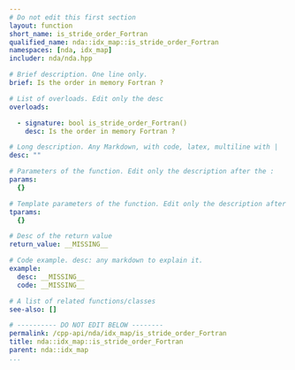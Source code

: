 ```yaml
---
# Do not edit this first section
layout: function
short_name: is_stride_order_Fortran
qualified_name: nda::idx_map::is_stride_order_Fortran
namespaces: [nda, idx_map]
includer: nda/nda.hpp

# Brief description. One line only.
brief: Is the order in memory Fortran ?

# List of overloads. Edit only the desc
overloads:

  - signature: bool is_stride_order_Fortran()
    desc: Is the order in memory Fortran ?

# Long description. Any Markdown, with code, latex, multiline with |
desc: ""

# Parameters of the function. Edit only the description after the :
params:
  {}

# Template parameters of the function. Edit only the description after the :
tparams:
  {}

# Desc of the return value
return_value: __MISSING__

# Code example. desc: any markdown to explain it.
example:
  desc: __MISSING__
  code: __MISSING__

# A list of related functions/classes
see-also: []

# ---------- DO NOT EDIT BELOW --------
permalink: /cpp-api/nda/idx_map/is_stride_order_Fortran
title: nda::idx_map::is_stride_order_Fortran
parent: nda::idx_map
...
```


